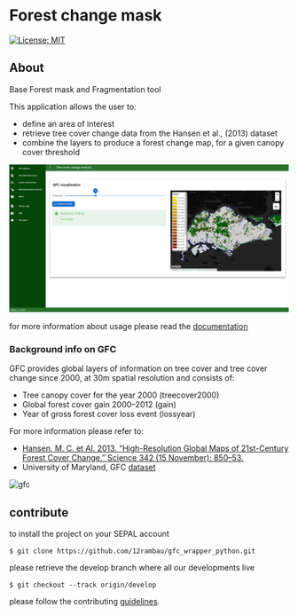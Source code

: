 # Forest change mask

[![License: MIT](https://img.shields.io/badge/License-MIT-yellow.svg)](LICENSE)

## About

Base Forest mask and Fragmentation tool 

This application allows the user to:
- define an area of interest
- retrieve tree cover change data from the Hansen et al., (2013) dataset
- combine the layers to produce a forest change map, for a given canopy cover threshold

![example](./doc/img/full_viz.png)

for more information about usage please read the [documentation](./doc/doc.md)

### Background info on GFC
GFC provides global layers of information on tree cover and tree cover change since 2000, at 30m spatial resolution and consists of:

- Tree canopy cover for the year 2000 (treecover2000)
- Global forest cover gain 2000–2012 (gain)
- Year of gross forest cover loss event (lossyear)

For more information please refer to:

- [Hansen, M. C. et Al. 2013. “High-Resolution Global Maps of 21st-Century Forest Cover Change.” Science 342 (15 November): 850–53.](https://science.sciencemag.org/content/342/6160/850)
- University of Maryland, GFC [dataset](http://earthenginepartners.appspot.com/science-2013-global-forest)

![gfc](https://earthengine.google.com/static/images/hansen.jpg)

## contribute
to install the project on your SEPAL account 
```
$ git clone https://github.com/12rambau/gfc_wrapper_python.git
```

please retrieve the develop branch where all our developments live
```
$ git checkout --track origin/develop
```

please follow the contributing [guidelines](CONTRIBUTING.md).